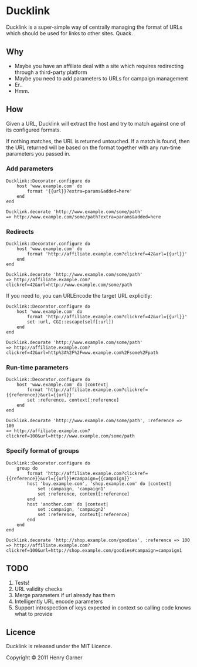 # Ducklink #

Ducklink is a super-simple way of centrally managing the format of URLs which should be used for links to other sites. Quack.

## Why ##

* Maybe you have an affiliate deal with a site which requires redirecting through a third-party platform
* Maybe you need to add parameters to URLs for campaign management
* Er..
* Hmm.

## How ##

Given a URL, Ducklink will extract the host and try to match against one of its configured formats.

If nothing matches, the URL is returned untouched. If a match is found, then the URL returned will be based on the format together with any run-time parameters you passed in.

### Add parameters ###


	Ducklink::Decorator.configure do
		host 'www.example.com' do
			format '{{url}}?extra=params&added=here'
		end
	end

	Ducklink.decorate 'http://www.example.com/some/path'
	=> http://www.example.com/some/path?extra=params&added=here

### Redirects ###

	Ducklink::Decorator.configure do
		host 'www.example.com' do
			format 'http://affiliate.example.com?clickref=42&url={{url}}'
		end
	end
	
	Ducklink.decorate 'http://www.example.com/some/path'
	=> http://affiliate.example.com?clickref=42&url=http://www.example.com/some/path
	
If you need to, you can URLEncode the target URL explicitly:

	Ducklink::Decorator.configure do
		host 'www.example.com' do
			format 'http://affiliate.example.com?clickref=42&url={{url}}'
			set :url, CGI::escape(self[:url])
		end
	end
	
	Ducklink.decorate 'http://www.example.com/some/path'
	=> http://affiliate.example.com?clickref=42&url=http%3A%2F%2Fwww.example.com%2Fsome%2Fpath
	
### Run-time parameters ###

	Ducklink::Decorator.configure do
		host 'www.example.com' do |context|
			format 'http://affiliate.example.com?clickref={{reference}}&url={{url}}'
			set :reference, context[:reference]
		end
	end
	
	Ducklink.decorate 'http://www.example.com/some/path', :reference => 100
	=> http://affiliate.example.com?clickref=100&url=http://www.example.com/some/path
	
### Specify format of groups ###
	
	Ducklink::Decorator.configure do
		group do
			format 'http://affiliate.example.com?clickref={{reference}}&url={{url}}#campaign={{campaign}}'
			host 'buy.example.com', 'shop.example.com' do |context|
				set :campaign, 'campaign1'
				set :reference, context[:reference]
			end
			host 'another.com' do |context|
				set :campaign, 'campaign2'
				set :reference, context[:reference]
			end
		end
	end
	
	Ducklink.decorate 'http://shop.example.com/goodies', :reference => 100
	=> http://affiliate.example.com?clickref=100&url=http://shop.example.com/goodies#campaign=campaign1
	
## TODO ##

1. Tests!
2. URL validity checks
3. Merge parameters if url already has them
4. Intelligently URL encode parameters
5. Support introspection of keys expected in context so calling code knows what to provide

## Licence ##

Ducklink is released under the MIT Licence.

Copyright © 2011 Henry Garner
